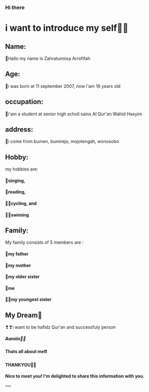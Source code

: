 ### Hi there 
# i want to introduce my self🧍‍♀️

## Name:
👧Hallo my name is Zahratunnisa Arrofifah

## Age:
🎈i was born at 11 september 2007, 
now i'am 16 years old

## occupation:
🏫i'am a student at senior high scholl sains Al Qur'an Wahid Hasyim
## address:
🏡i come from bumen, bumirejo, mojotengah, wonosobo
## Hobby:
my hobbies are:
#### 🎤singing, 
#### 📖reading, 
#### 🚴‍♀️cycling, and 
#### 🏊‍♀️swiming
## Family:
My family consists of 5 members are :
#### 👨my father
#### 👩my mother
#### 🧕my older sister
#### 👧me
#### 👧🏽my youngest sister
## My Dream💫
❣❣i want to be hafidz Qur'an and successfuly person
##### Aamiin🤲🤲

#### Thats all about me❗❗
#### THANKYOU🤍🤍
#### Nice to meet you! I'm delighted to share this information with you.
"""
    
   
<!--
**zhrraffh/zhrraffh** is a ✨ _special_ ✨ repository because its `README.md` (this file) appears on your GitHub profile.

Here are some ideas to get you started:

- 🔭 I’m currently working on ...
- 🌱 I’m currently learning ...
- 👯 I’m looking to collaborate on ...
- 🤔 I’m looking for help with ...
- 💬 Ask me about ...
- 📫 How to reach me: ...
- 😄 Pronouns: ...
- ⚡ Fun fact: ...
-->
